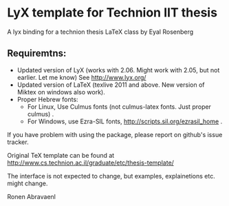 LyX template for Technion IIT thesis
===================

A lyx binding for a technion thesis LaTeX class by Eyal Rosenberg

Requiremtns:
------------
* Updated version of LyX (works with 2.06. Might work with 2.05, but not earlier. Let me know) See http://www.lyx.org/
* Updated version of LaTeX (texlive 2011 and above. New version of Miktex on windows also work).
* Proper Hebrew fonts:
  * For Linux, Use Culmus fonts (not culmus-latex fonts. Just proper culmus) .
  * For Windows, use Ezra-SIL fonts,  http://scripts.sil.org/ezrasil_home .


If you have problem with using the package, please report on github's issue tracker. 


Original TeX template can be found at http://www.cs.technion.ac.il/graduate/etc/thesis-template/

The interface is not expected to change, but examples, explainetions etc. might change.



Ronen Abravaenl
